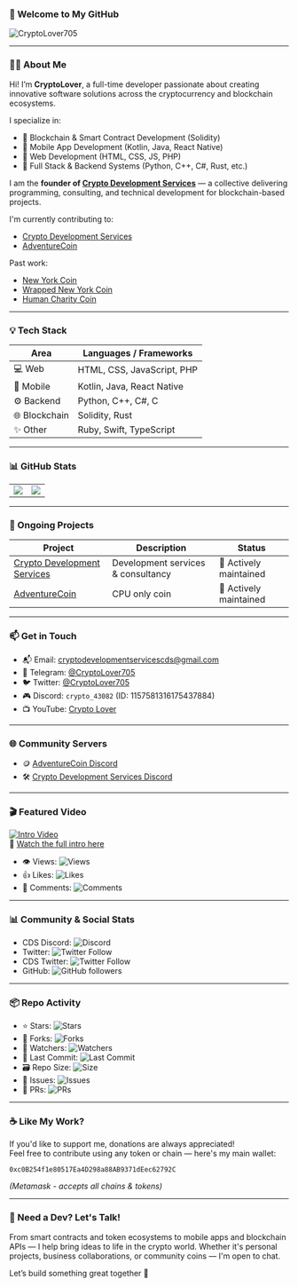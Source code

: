 ### 👋 Welcome to My GitHub

<p align="left">
  <img src="https://komarev.com/ghpvc/?username=CryptoLover705&label=Profile%20views&color=0e75b6&style=flat" alt="CryptoLover705" />
</p>

---

### 👨‍💻 About Me

Hi! I’m **CryptoLover**, a full-time developer passionate about creating innovative software solutions across the cryptocurrency and blockchain ecosystems.

I specialize in:
- 🔹 Blockchain & Smart Contract Development (Solidity)
- 🔹 Mobile App Development (Kotlin, Java, React Native)
- 🔹 Web Development (HTML, CSS, JS, PHP)
- 🔹 Full Stack & Backend Systems (Python, C++, C#, Rust, etc.)

I am the **founder of [Crypto Development Services](https://www.cryptodevservices.co.uk)** — a collective delivering programming, consulting, and technical development for blockchain-based projects.

I'm currently contributing to:
- [Crypto Development Services](https://github.com/CryptoDevelopmentServices)
- [AdventureCoin](https://github.com/AdventureCoin-ADVC/AdventureCoin)

Past work:
- [New York Coin](https://github.com/NewYorkCoinNYC)
- [Wrapped New York Coin](https://github.com/Wrapped-NewYorkCoin)
- [Human Charity Coin](https://github.com/HumanCharityCoin)

---

### 💡 Tech Stack

| Area | Languages / Frameworks |
|------|-------------------------|
| 💻 Web | HTML, CSS, JavaScript, PHP |
| 📱 Mobile | Kotlin, Java, React Native |
| ⚙️ Backend | Python, C++, C#, C |
| 🌐 Blockchain | Solidity, Rust |
| ✨ Other | Ruby, Swift, TypeScript |

---

### 📊 GitHub Stats

<table>
  <tr>
    <td align="center">
      <img src="https://github-readme-stats.vercel.app/api?username=CryptoLover705&show_icons=true&title_color=abeb0c&text_color=fa4c46&bg_color=00000000&hide_border=true&count_private=true" />
    </td>
    <td align="center">
      <img src="https://github-readme-stats.vercel.app/api/top-langs/?username=CryptoLover705&layout=compact&title_color=abeb0c&text_color=fa4c46&bg_color=00000000&hide_border=true&count_private=true" />
    </td>
  </tr>
</table>

---

### 🧠 Ongoing Projects

| Project | Description | Status |
|--------|-------------|--------|
| [Crypto Development Services](https://github.com/CryptoDevelopmentServices) | Development services & consultancy | 🔧 Actively maintained |
| [AdventureCoin](https://github.com/AdventureCoin-ADVC/AdventureCoin) | CPU only coin | 🔧 Actively maintained |


---

### 📫 Get in Touch

- 📬 Email: [cryptodevelopmentservicescds@gmail.com](mailto:cryptodevelopmentservicescds@gmail.com)  
- 💬 Telegram: [@CryptoLover705](https://telegram.me/CryptoLover705)  
- 🐦 Twitter: [@CryptoLover705](https://twitter.com/CryptoLover705)  
- 🎮 Discord: `crypto_43082` (ID: 1157581316175437884)  
- 📺 YouTube: [Crypto Lover](https://youtube.com/channel/UCvGkIPSTDHvxJGVlERpjR5A)

---

### 🌐 Community Servers

- 🪙 [AdventureCoin Discord](https://discord.gg/umwwX6QEmM)  
- 🛠 [Crypto Development Services Discord](https://discord.gg/DjErSezN9r)

---

### 🎬 Featured Video

[![Intro Video](https://img.youtube.com/vi/tGFDogXpu5Q/0.jpg)](https://www.youtube.com/watch?v=tGFDogXpu5Q)  
🎥 [Watch the full intro here](https://www.youtube.com/watch?v=tGFDogXpu5Q)  
- 👁 Views: ![Views](https://img.shields.io/youtube/views/tGFDogXpu5Q?style=social)
- 👍 Likes: ![Likes](https://img.shields.io/youtube/likes/tGFDogXpu5Q?style=social)
- 💬 Comments: ![Comments](https://img.shields.io/youtube/comments/tGFDogXpu5Q?style=social)

---

### 📊 Community & Social Stats

- CDS Discord: ![Discord](https://img.shields.io/discord/1157606000946327622)
- Twitter: ![Twitter Follow](https://img.shields.io/twitter/follow/CryptoLover705?style=social)
- CDS Twitter: ![Twitter Follow](https://img.shields.io/twitter/follow/CryptoDevCDS?style=social)
- GitHub: ![GitHub followers](https://img.shields.io/github/followers/CryptoLover705?style=social)

---

### 📦 Repo Activity

- ⭐ Stars: ![Stars](https://img.shields.io/github/stars/CryptoLover705/CryptoLover705?style=social)  
- 🍴 Forks: ![Forks](https://img.shields.io/github/forks/CryptoLover705/CryptoLover705?style=social)  
- 👀 Watchers: ![Watchers](https://img.shields.io/github/watchers/CryptoLover705/CryptoLover705?style=social)  
- 🔄 Last Commit: ![Last Commit](https://img.shields.io/github/last-commit/CryptoLover705/CryptoLover705)  
- 🗃 Repo Size: ![Size](https://img.shields.io/github/repo-size/CryptoLover705/CryptoLover705)  
- 🐛 Issues: ![Issues](https://img.shields.io/github/issues-raw/CryptoLover705/CryptoLover705)  
- 🔁 PRs: ![PRs](https://img.shields.io/github/issues-pr-raw/CryptoLover705/CryptoLover705)

---

### ☕ Like My Work?

If you'd like to support me, donations are always appreciated!  
Feel free to contribute using any token or chain — here's my main wallet:

`0xc0B254f1e80517Ea4D298a88AB9371dEec62792C`


_(Metamask - accepts all chains & tokens)_

---

### 💬 Need a Dev? Let's Talk!

From smart contracts and token ecosystems to mobile apps and blockchain APIs — I help bring ideas to life in the crypto world. Whether it's personal projects, business collaborations, or community coins — I'm open to chat.

Let’s build something great together 🚀
